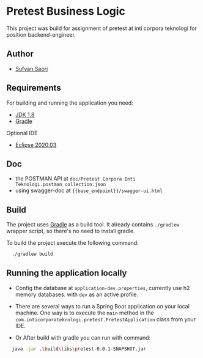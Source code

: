 # Pretest Business Logic

This project was build for assignment of pretest at inti corpora teknologi for position backend-engineer.

## Author
- [Sufyan Saori](https://github.com/lol97)

## Requirements

For building and running the application you need:

- [JDK 1.8](http://www.oracle.com/technetwork/java/javase/downloads/jdk8-downloads-2133151.html)
- [Gradle](https://gradle.org/)

Optional IDE
- [Eclipse 2020.03](https://www.eclipse.org/downloads/packages/release/2020-03)

## Doc
- the POSTMAN API at `doc/Pretest Corpora Inti Teknologi.postman_collection.json`
- using swagger-doc at `{{base_endpoint}}/swagger-ui.html`

## Build
The project uses [Gradle](https://gradle.org) as a build tool. It already contains
`./gradlew` wrapper script, so there's no need to install gradle.

To build the project execute the following command:

```bash
  ./gradlew build
```

## Running the application locally
- Config the database at `application-dev.properties`, currently use h2 memory databases. with `dev` as an active profile.

- There are several ways to run a Spring Boot application on your local machine. One way is to execute the `main` method in the `com.inticorporateknologi.pretest.PretestApplication` class from your IDE.

- Or After build with gradle you can run with command:

```bash
  java -jar .\build\libs\pretest-0.0.1-SNAPSHOT.jar
```


